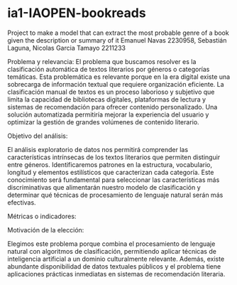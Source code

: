 # ia1-IAOPEN-bookreads
Project to make a model that can extract the most probable genre of a book given the description or summary of it
Emanuel Navas 2230958, Sebastián Laguna, Nicolas Garcia Tamayo 2211233

Problema y relevancia:
El problema que buscamos resolver es la clasificación automática de textos literarios por géneros o categorías temáticas. Esta problemática es relevante porque en la era digital existe una sobrecarga de información textual que requiere organización eficiente. La clasificación manual de textos es un proceso laborioso y subjetivo que limita la capacidad de bibliotecas digitales, plataformas de lectura y sistemas de recomendación para ofrecer contenido personalizado. Una solución automatizada permitiría mejorar la experiencia del usuario y optimizar la gestión de grandes volúmenes de contenido literario.

Objetivo del análisis:

El análisis exploratorio de datos nos permitirá comprender las características intrínsecas de los textos literarios que permiten distinguir entre géneros. Identificaremos patrones en la estructura, vocabulario, longitud y elementos estilísticos que caracterizan cada categoría. Este conocimiento será fundamental para seleccionar las características más discriminativas que alimentarán nuestro modelo de clasificación y determinar qué técnicas de procesamiento de lenguaje natural serán más efectivas.

Métricas o indicadores:



Motivación de la elección:

Elegimos este problema porque combina el procesamiento de lenguaje natural con algoritmos de clasificación, permitiendo aplicar técnicas de inteligencia artificial a un dominio culturalmente relevante. Además, existe abundante disponibilidad de datos textuales públicos y el problema tiene aplicaciones prácticas inmediatas en sistemas de recomendación literaria.



